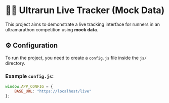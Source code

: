 # 🏃‍♂️ Ultrarun Live Tracker (Mock Data)

This project aims to demonstrate a live tracking interface for runners in an ultramarathon competition using **mock data**.

## ⚙️ Configuration

To run the project, you need to create a `config.js` file inside the `js/` directory.

### Example `config.js`:

```javascript
window.APP_CONFIG = {
    BASE_URL: "https://localhost/live"
};

